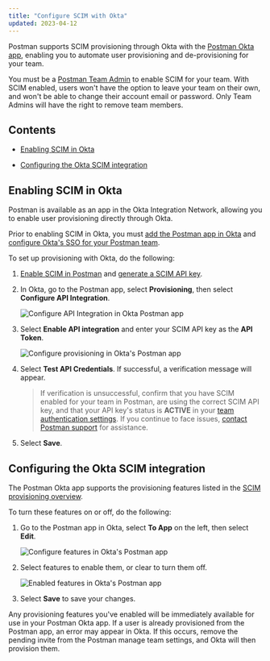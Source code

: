 ```yaml
---
title: "Configure SCIM with Okta"
updated: 2023-04-12
---
```


Postman supports SCIM provisioning through Okta with the [Postman Okta app](https://www.okta.com/integrations/postman/), enabling you to automate user provisioning and de-provisioning for your team.

You must be a [Postman Team Admin](/docs/collaborating-in-postman/roles-and-permissions/#team-roles) to enable SCIM for your team. With SCIM enabled, users won't have the option to leave your team on their own, and won't be able to change their account email or password. Only Team Admins will have the right to remove team members.

## Contents

* [Enabling SCIM in Okta](#enabling-scim-in-okta)

* [Configuring the Okta SCIM integration](#configuring-the-okta-scim-integration)

## Enabling SCIM in Okta

Postman is available as an app in the Okta Integration Network, allowing you to enable user provisioning directly through Okta.

Prior to enabling SCIM in Okta, you must [add the Postman app in Okta](https://www.okta.com/integrations/postman/) and [configure Okta's SSO for your Postman team](/docs/administration/sso/okta/).

To set up provisioning with Okta, do the following:

1. [Enable SCIM in Postman](/docs/administration/scim-provisioning/scim-provisioning-overview/#enabling-scim-in-postman) and [generate a SCIM API key](/docs/administration/scim-provisioning/scim-provisioning-overview/#generating-scim-api-key).

2. In Okta, go to the Postman app, select **Provisioning**, then select **Configure API Integration**.

    <img alt="Configure API Integration in Okta Postman app" src="https://assets.postman.com/postman-docs/postman-okta-app-configure-api-integration.jpg"/>

3. Select **Enable API integration** and enter your SCIM API key as the **API Token**.

    <img alt="Configure provisioning in Okta's Postman app" src="https://assets.postman.com/postman-docs/postman-okta-app-enable-provisioning.jpg"/>

4. Select **Test API Credentials**. If successful, a verification message will appear.

    > If verification is unsuccessful, confirm that you have SCIM enabled for your team in Postman, are using the correct SCIM API key, and that your API key's status is **ACTIVE** in your [team authentication settings](https://go.postman.co/settings/team/auth). If you continue to face issues, [contact Postman support](https://www.postman.com/support/) for assistance.

5. Select **Save**.

## Configuring the Okta SCIM integration

The Postman Okta app supports the provisioning features listed in the [SCIM provisioning overview](/docs/administration/scim-provisioning/scim-provisioning-overview/#scim-features).

To turn these features on or off, do the following:

1. Go to the Postman app in Okta, select **To App** on the left, then select **Edit**.

    <img alt="Configure features in Okta's Postman app" src="https://assets.postman.com/postman-docs/postman-okta-app-enable-features.jpg"/>

1. Select features to enable them, or clear to turn them off.

    <img alt="Enabled features in Okta's Postman app" src="https://assets.postman.com/postman-docs/postman-okta-app-enabled-features.jpg"/>

1. Select **Save** to save your changes.

Any provisioning features you've enabled will be immediately available for use in your Postman Okta app. If a user is already provisioned from the Postman app, an error may appear in Okta. If this occurs, remove the pending invite from the Postman manage team settings, and Okta will then provision them.
